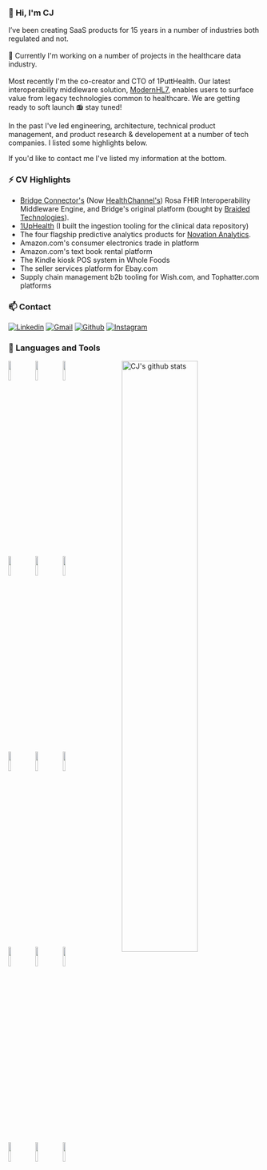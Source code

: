 ### 👋 Hi, I'm CJ 

I’ve been creating SaaS products for 15 years in a number of industries both regulated and not. 
<br /><br />
🔭 Currently I'm working on a number of projects in the healthcare data industry.
<br /><br />
Most recently I'm the co-creator and CTO of 1PuttHealth. Our latest interoperability middleware solution, [ModernHL7](https://modernhl7.com), enables users to surface value from legacy technologies common to healthcare. We are getting ready to soft launch 📻 stay tuned!

In the past I've led engineering, architecture, technical product management, and product research & developement at a number of tech companies. I listed some highlights below. 

If you'd like to contact me I've listed my information at the bottom.

### ⚡ CV Highlights
- [Bridge Connector's](https://www.bizjournals.com/nashville/news/2021/09/23/how-bridge-connector-collapsed.html) (Now [HealthChannel's](https://www.scribeamerica.com/)) Rosa FHIR Interoperability Middleware Engine, and Bridge's original platform (bought by [Braided Technologies](https://braided.io)).
- [1UpHealth](https://1up.health/) (I built the ingestion tooling for the clinical data repository)
- The four flagship predictive analytics products for [Novation Analytics](https://ihsmarkit.com/btp/novation-analytics.html). 
- Amazon.com's consumer electronics trade in platform
- Amazon.com's text book rental platform
- The Kindle kiosk POS system in Whole Foods
- The seller services platform for Ebay.com
- Supply chain management b2b tooling for Wish.com, and Tophatter.com platforms

### 📫 Contact
[![Linkedin](https://img.shields.io/badge/-LinkedIn-blue?style=flat&logo=Linkedin&logoColor=white)](https://www.linkedin.com/in/therealsiege)
[![Gmail](https://img.shields.io/badge/-Gmail-c14438?style=flat&logo=Gmail&logoColor=white)](mailto:clint@grizzlydevelopment.com)
[![Github](https://img.shields.io/badge/-Github-000?style=flat&logo=Github&logoColor=white)](https://github.com/therealsiege)
[![Instagram](https://img.shields.io/badge/-Instagram-c13584?style=flat&labelColor=c13584&logo=instagram&logoColor=white)](https://www.instagram.com/fuzeelogik/)
<br />
### 🧰 Languages and Tools
<p>
  <a href="https://github.com/therealsiege">
    <img width="55%" align="right" alt="CJ's github stats" src="https://github-readme-stats.vercel.app/api?username=therealsiege&show_icons=true&hide_border=true&count_private=true" />
  </a>
  <code><img width="10%" src="https://www.vectorlogo.zone/logos/nodejs/nodejs-ar21.svg"></code>
  <code><img width="10%" src="https://www.vectorlogo.zone/logos/reactjs/reactjs-ar21.svg"></code>
  <code><img width="10%" src="https://www.vectorlogo.zone/logos/amazon_aws/amazon_aws-ar21.svg"></code>
  <br />
  <code><img width="10%" src="https://www.vectorlogo.zone/logos/amazon_cloudformation/amazon_cloudformation-ar21.svg"></code>
  <code><img width="10%" src="https://www.vectorlogo.zone/logos/tailwindcss/tailwindcss-ar21.svg"></code>
  <code><img width="10%" src="https://www.vectorlogo.zone/logos/babeljs/babeljs-ar21.svg"></code>
  <br />
  <code><img width="10%" src="https://www.vectorlogo.zone/logos/java/java-ar21.svg"></code>
  <code><img width="10%" src="https://www.vectorlogo.zone/logos/php/php-ar21.svg"></code>
  <code><img width="10%" src="https://www.vectorlogo.zone/logos/laravel/laravel-ar21.svg"></code>
  <br />
  <code><img width="10%" src="https://www.vectorlogo.zone/logos/angular/angular-ar21.svg"></code>
  <code><img width="10%" src="https://www.vectorlogo.zone/logos/json/json-ar21.svg"></code>
  <code><img width="10%" src="https://www.vectorlogo.zone/logos/gnu_bash/gnu_bash-ar21.svg"></code>
  <br />
  <code><img width="10%" src="https://www.vectorlogo.zone/logos/git-scm/git-scm-ar21.svg"></code>
  <code><img width="10%" src="https://www.vectorlogo.zone/logos/intercom/intercom-ar21.svg"></code>
  <code><img width="10%" src="https://www.vectorlogo.zone/logos/getpostman/getpostman-ar21.svg"></code>
</p>
